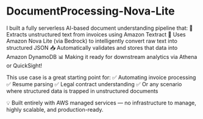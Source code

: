 # DocumentProcessing-Nova-Lite

I built a fully serverless AI-based document understanding pipeline that:
📄 Extracts unstructured text from invoices using Amazon Textract
🧠 Uses Amazon Nova Lite (via Bedrock) to intelligently convert raw text into structured JSON
📥 Automatically validates and stores that data into Amazon DynamoDB
📊 Making it ready for downstream analytics via Athena or QuickSight!

This use case is a great starting point for:
✅ Automating invoice processing
✅ Resume parsing
✅ Legal contract understanding
✅ Or any scenario where structured data is trapped in unstructured documents

💡 Built entirely with AWS managed services — no infrastructure to manage, highly scalable, and production-ready.

